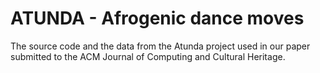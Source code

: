 # ATUNDA - Afrogenic dance moves
The source code and the data from the Atunda project used in our paper submitted to the ACM Journal of Computing and Cultural Heritage.
